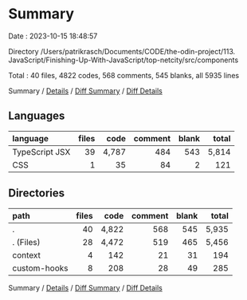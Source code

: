 # Summary

Date : 2023-10-15 18:48:57

Directory /Users/patrikrasch/Documents/CODE/the-odin-project/113. JavaScript/Finishing-Up-With-JavaScript/top-netcity/src/components

Total : 40 files,  4822 codes, 568 comments, 545 blanks, all 5935 lines

Summary / [Details](details.md) / [Diff Summary](diff.md) / [Diff Details](diff-details.md)

## Languages
| language | files | code | comment | blank | total |
| :--- | ---: | ---: | ---: | ---: | ---: |
| TypeScript JSX | 39 | 4,787 | 484 | 543 | 5,814 |
| CSS | 1 | 35 | 84 | 2 | 121 |

## Directories
| path | files | code | comment | blank | total |
| :--- | ---: | ---: | ---: | ---: | ---: |
| . | 40 | 4,822 | 568 | 545 | 5,935 |
| . (Files) | 28 | 4,472 | 519 | 465 | 5,456 |
| context | 4 | 142 | 21 | 31 | 194 |
| custom-hooks | 8 | 208 | 28 | 49 | 285 |

Summary / [Details](details.md) / [Diff Summary](diff.md) / [Diff Details](diff-details.md)
